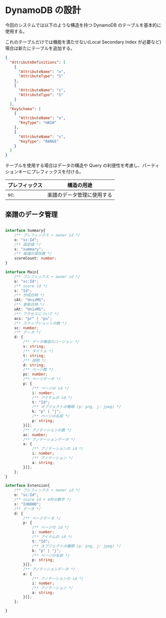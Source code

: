 # DynamoDB の設計

今回のシステムでは以下のような構造を持つ DynamoDB のテーブルを基本的に使用する。

これのテーブルだけでは機能を満たせない(Local Secondary Index が必要など)場合は新たにテーブルを追加する。

```json
{
  "AttributeDefinitions": [
    {
      "AttributeName": "o",
      "AttributeType": "S"
    },
    {
      "AttributeName": "s",
      "AttributeType": "S"
    }
  ],
  "KeySchema": [
    {
      "AttributeName": "o",
      "KeyType": "HASH"
    },
    {
      "AttributeName": "s",
      "KeyType": "RANGE"
    }
  ]
}
```

テーブルを使用する場合はデータの構造や Query の利便性を考慮し、パーティションキーにプレフィックスを付ける。

| プレフィックス | 構造の用途                 |
| -------------- | -------------------------- |
| sc:            | 楽譜のデータ管理に使用する |


## 楽譜のデータ管理

```typescript

interface Summary{
    /** プレフィックス + owner id */
    o: "sc:Id";
    /** 固定値 */
    s: "summary";    
    /** 楽譜の保存数 */
    scoreCount: number;
}

interface Main{
    /** プレフィックス + owner id */
    o: "sc:Id";
    /** score id */
    s: "Id";
    /** 作成日時 */
    cAt: "UnixMS";
    /** 更新日時 */
    uAt: "UnixMS";
    /** アクセスについて */
    acs: "pr" | "pu";
    /** スナップショットの数 */
    sc: number;
    /** データ */
    d: {
        /** データ構造のバージョン */
        v: string;
        /** タイトル */
        t: string;
        /** 説明 */
        d: string;
        /** ページ数 */
        pc: number;
        /** ページデータ */
        p: {
            /** ページの id */
            i: number;
            /** アイテムの id */
            t: "Id";
            /** オブジェクトの種類 (p: png, j: jpeg) */
            k: "p" | "j";
            /** ページの名前 */
            p: string;
        }[];
        /** アノテーションの数 */
        ac: number;
        /** アノテーションデータ */
        a: {
            /** アノテーションの id */
            i: number;
            /** アノテーション */
            a: string;
        }[];
    };
}

interface Extension{
    /** プレフィックス + owner id */
    o: "sc:Id";
    /** score id + 4桁の数字 */
    s: "Id0000";
    /** データ */
    d: {
        /** ページデータ */
        p: {
            /** ページの id */
            i: number;
            /** アイテムの id */
            t: "Id";
            /** オブジェクトの種類 (p: png, j: jpeg) */
            k: "p" | "j";
            /** ページの名前 */
            p: string;
        }[];
        /** アノテーションデータ */
        a: {
            /** アノテーションの id */
            i: number;
            /** アノテーション */
            a: string;
        }[];
    };

}
```
